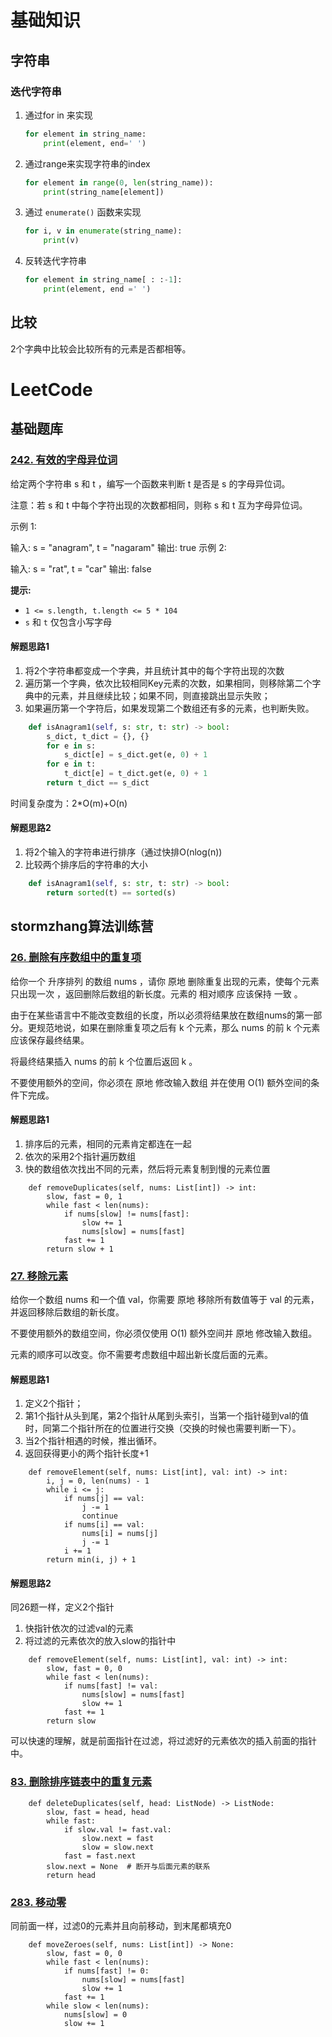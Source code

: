 # 基础知识



## 字符串

### 迭代字符串

1. 通过for in 来实现

   ```python
   for element in string_name:
       print(element, end=' ')
   ```

2. 通过range来实现字符串的index

   ```python
   for element in range(0, len(string_name)):
       print(string_name[element])
   ```

3. 通过 `enumerate()`  函数来实现

   ```python
   for i, v in enumerate(string_name):
       print(v)
   ```

4. 反转迭代字符串

   ```python
   for element in string_name[ : :-1]:
       print(element, end =' ')
   ```

## 比较

2个字典中比较会比较所有的元素是否都相等。

# LeetCode

## 基础题库

### [242. 有效的字母异位词](https://leetcode-cn.com/problems/valid-anagram/)

给定两个字符串 s 和 t ，编写一个函数来判断 t 是否是 s 的字母异位词。

注意：若 s 和 t 中每个字符出现的次数都相同，则称 s 和 t 互为字母异位词。

示例 1:

输入: s = "anagram", t = "nagaram"
输出: true
示例 2:

输入: s = "rat", t = "car"
输出: false

**提示:**

- `1 <= s.length, t.length <= 5 * 104`
- `s` 和 `t` 仅包含小写字母

#### 解题思路1

1. 将2个字符串都变成一个字典，并且统计其中的每个字符出现的次数
2. 遍历第一个字典，依次比较相同Key元素的次数，如果相同，则移除第二个字典中的元素，并且继续比较；如果不同，则直接跳出显示失败；
3. 如果遍历第一个字符后，如果发现第二个数组还有多的元素，也判断失败。

```python
    def isAnagram1(self, s: str, t: str) -> bool:
        s_dict, t_dict = {}, {}
        for e in s:
            s_dict[e] = s_dict.get(e, 0) + 1
        for e in t:
            t_dict[e] = t_dict.get(e, 0) + 1
        return t_dict == s_dict
```

时间复杂度为：2*O(m)+O(n)

#### 解题思路2

1. 将2个输入的字符串进行排序（通过快排O(nlog(n))
2. 比较两个排序后的字符串的大小

```python
    def isAnagram1(self, s: str, t: str) -> bool:
        return sorted(t) == sorted(s)
```



## stormzhang算法训练营

### [26. 删除有序数组中的重复项](https://leetcode-cn.com/problems/remove-duplicates-from-sorted-array/)

给你一个 升序排列 的数组 nums ，请你 原地 删除重复出现的元素，使每个元素 只出现一次 ，返回删除后数组的新长度。元素的 相对顺序 应该保持 一致 。

由于在某些语言中不能改变数组的长度，所以必须将结果放在数组nums的第一部分。更规范地说，如果在删除重复项之后有 k 个元素，那么 nums 的前 k 个元素应该保存最终结果。

将最终结果插入 nums 的前 k 个位置后返回 k 。

不要使用额外的空间，你必须在 原地 修改输入数组 并在使用 O(1) 额外空间的条件下完成。

#### 解题思路1

1. 排序后的元素，相同的元素肯定都连在一起
2. 依次的采用2个指针遍历数组
3. 快的数组依次找出不同的元素，然后将元素复制到慢的元素位置

```
    def removeDuplicates(self, nums: List[int]) -> int:
        slow, fast = 0, 1
        while fast < len(nums):
            if nums[slow] != nums[fast]:
                slow += 1
                nums[slow] = nums[fast]
            fast += 1
        return slow + 1
```



### [27. 移除元素](https://leetcode-cn.com/problems/remove-element/)

给你一个数组 nums 和一个值 val，你需要 原地 移除所有数值等于 val 的元素，并返回移除后数组的新长度。

不要使用额外的数组空间，你必须仅使用 O(1) 额外空间并 原地 修改输入数组。

元素的顺序可以改变。你不需要考虑数组中超出新长度后面的元素。

#### 解题思路1

1. 定义2个指针；
2. 第1个指针从头到尾，第2个指针从尾到头索引，当第一个指针碰到val的值时，同第二个指针所在的位置进行交换（交换的时候也需要判断一下）。
3. 当2个指针相遇的时候，推出循环。
4. 返回获得更小的两个指针长度+1

```
    def removeElement(self, nums: List[int], val: int) -> int:
        i, j = 0, len(nums) - 1
        while i <= j:
            if nums[j] == val:
                j -= 1
                continue
            if nums[i] == val:
                nums[i] = nums[j]
                j -= 1
            i += 1
        return min(i, j) + 1
```

#### 解题思路2

同26题一样，定义2个指针

1. 快指针依次的过滤val的元素
2. 将过滤的元素依次的放入slow的指针中

```
    def removeElement(self, nums: List[int], val: int) -> int:
        slow, fast = 0, 0
        while fast < len(nums):
            if nums[fast] != val:
                nums[slow] = nums[fast]
                slow += 1
            fast += 1
        return slow
```

可以快速的理解，就是前面指针在过滤，将过滤好的元素依次的插入前面的指针中。

### [83. 删除排序链表中的重复元素](https://leetcode-cn.com/problems/remove-duplicates-from-sorted-list/)

```
    def deleteDuplicates(self, head: ListNode) -> ListNode:
        slow, fast = head, head
        while fast:
            if slow.val != fast.val:
                slow.next = fast
                slow = slow.next
            fast = fast.next
        slow.next = None  # 断开与后面元素的联系
        return head
```

### [283. 移动零](https://leetcode-cn.com/problems/move-zeroes/)

同前面一样，过滤0的元素并且向前移动，到末尾都填充0

```
    def moveZeroes(self, nums: List[int]) -> None:
        slow, fast = 0, 0
        while fast < len(nums):
            if nums[fast] != 0:
                nums[slow] = nums[fast]
                slow += 1
            fast += 1
        while slow < len(nums):
            nums[slow] = 0
            slow += 1
```

